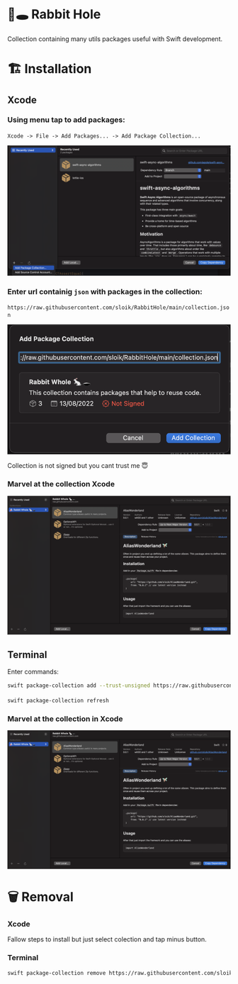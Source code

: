 # 🐇🕳 Rabbit Hole 
Collection containing many utils packages useful  with Swift development.

# 🏗 Installation

## Xcode

### Using menu tap to add packages:

`Xcode -> File -> Add Packages... -> Add Package Collection...` 

![AddPackage](https://github.com/sloik/RabbitHole/blob/main/img/rabbit-01.png?raw=true)

### Enter url containig `json` with packages in the collection:

`https://raw.githubusercontent.com/sloik/RabbitHole/main/collection.json` 

![Enter collection url](https://github.com/sloik/RabbitHole/blob/main/img/rabbit-02.png?raw=true)

Collection is not signed but you cant trust me 😇

### Marvel at the collection Xcode

![Added Collection](https://github.com/sloik/RabbitHole/blob/main/img/rabbit-03.png?raw=true)

## Terminal

Enter commands:

```bash
swift package-collection add --trust-unsigned https://raw.githubusercontent.com/sloik/RabbitHole/main/collection.json

swift package-collection refresh
``` 

### Marvel at the collection in Xcode

![Added Collection](https://github.com/sloik/RabbitHole/blob/main/img/rabbit-03.png?raw=true)

# 🗑 Removal

### Xcode

Fallow steps to install but just select colection and tap minus button.

### Terminal

```bash
swift package-collection remove https://raw.githubusercontent.com/sloik/RabbitHole/main/collection.json
```
